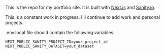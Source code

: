 This is the repo for my portfolio site. It is built with [Next.js](https://nextjs.org) and [Sanity.io](https://sanity.io).

This is a constant work in progress. I'll continue to add work and personal projects.

.env.local file should contain the following variables:

```
NEXT_PUBLIC_SANITY_PROJECT_ID=your_project_id
NEXT_PUBLIC_SANITY_DATASET=your_dataset
```

